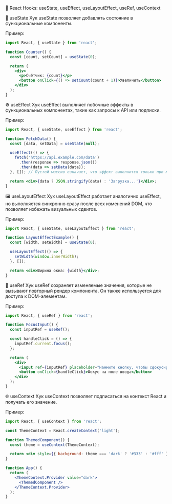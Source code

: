 📘 React Hooks: useState, useEffect, useLayoutEffect, useRef, useContext

🧩 useState
Хук useState позволяет добавлять состояние в функциональные компоненты.

Пример:
```jsx
import React, { useState } from 'react';

function Counter() {
  const [count, setCount] = useState(0);

  return (
    <div>
      <p>Счётчик: {count}</p>
      <button onClick={() => setCount(count + 1)}>Увеличить</button>
    </div>
  );
}
```
⚙️ useEffect
Хук useEffect выполняет побочные эффекты в функциональных компонентах, такие как запросы к API или подписки.

Пример:
```jsx
import React, { useState, useEffect } from 'react';

function FetchData() {
  const [data, setData] = useState(null);

  useEffect(() => {
    fetch('https://api.example.com/data')
      .then(response => response.json())
      .then(data => setData(data));
  }, []); // Пустой массив означает, что эффект выполнится только при монтировании компонента

  return <div>{data ? JSON.stringify(data) : 'Загрузка...'}</div>;
}
```
🖼️ useLayoutEffect
Хук useLayoutEffect работает аналогично useEffect, но выполняется синхронно сразу после всех изменений DOM, что позволяет избежать визуальных сдвигов.

Пример:
```jsx
import React, { useState, useLayoutEffect } from 'react';

function LayoutEffectExample() {
  const [width, setWidth] = useState(0);

  useLayoutEffect(() => {
    setWidth(window.innerWidth);
  }, []);

  return <div>Ширина окна: {width}</div>;
}
```
🔗 useRef
Хук useRef сохраняет изменяемые значения, которые не вызывают повторный рендер компонента. Он также используется для доступа к DOM-элементам.

Пример:
```jsx
import React, { useRef } from 'react';

function FocusInput() {
  const inputRef = useRef();

  const handleClick = () => {
    inputRef.current.focus();
  };

  return (
    <div>
      <input ref={inputRef} placeholder="Нажмите кнопку, чтобы сфокусироваться" />
      <button onClick={handleClick}>Фокус на поле ввода</button>
    </div>
  );
}
```
🌐 useContext
Хук useContext позволяет подписаться на контекст React и получать его значение.

Пример:
```jsx
import React, { useContext } from 'react';

const ThemeContext = React.createContext('light');

function ThemedComponent() {
  const theme = useContext(ThemeContext);

  return <div style={{ background: theme === 'dark' ? '#333' : '#fff' }}>Тема: {theme}</div>;
}

function App() {
  return (
    <ThemeContext.Provider value="dark">
      <ThemedComponent />
    </ThemeContext.Provider>
  );
}
```
